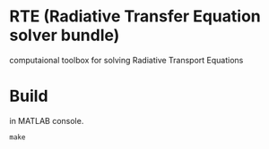 # RTE (Radiative Transfer Equation solver bundle)
computaional toolbox for solving Radiative Transport Equations

# Build
in MATLAB console.
```
make
```
